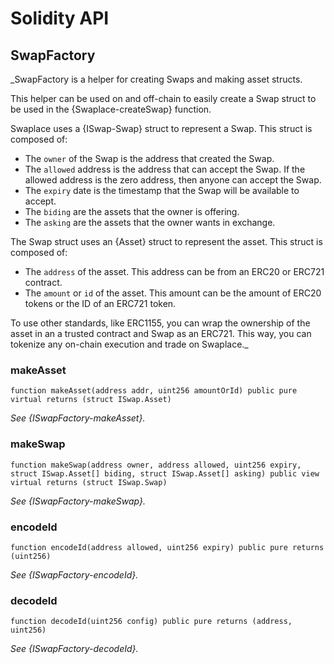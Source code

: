 # Solidity API

## SwapFactory

\_SwapFactory is a helper for creating Swaps and making asset structs.

This helper can be used on and off-chain to easily create a Swap struct to be
used in the {Swaplace-createSwap} function.

Swaplace uses a {ISwap-Swap} struct to represent a Swap. This struct is
composed of:

- The `owner` of the Swap is the address that created the Swap.
- The `allowed` address is the address that can accept the Swap. If the allowed
  address is the zero address, then anyone can accept the Swap.
- The `expiry` date is the timestamp that the Swap will be available to accept.
- The `biding` are the assets that the owner is offering.
- The `asking` are the assets that the owner wants in exchange.

The Swap struct uses an {Asset} struct to represent the asset. This struct is
composed of:

- The `address` of the asset. This address can be from an ERC20 or ERC721 contract.
- The `amount` or `id` of the asset. This amount can be the amount of ERC20 tokens
  or the ID of an ERC721 token.

To use other standards, like ERC1155, you can wrap the ownership of the asset
in an a trusted contract and Swap as an ERC721. This way, you can tokenize any
on-chain execution and trade on Swaplace.\_

### makeAsset

```solidity
function makeAsset(address addr, uint256 amountOrId) public pure virtual returns (struct ISwap.Asset)
```

_See {ISwapFactory-makeAsset}._

### makeSwap

```solidity
function makeSwap(address owner, address allowed, uint256 expiry, struct ISwap.Asset[] biding, struct ISwap.Asset[] asking) public view virtual returns (struct ISwap.Swap)
```

_See {ISwapFactory-makeSwap}._

### encodeId

```solidity
function encodeId(address allowed, uint256 expiry) public pure returns (uint256)
```

_See {ISwapFactory-encodeId}._

### decodeId

```solidity
function decodeId(uint256 config) public pure returns (address, uint256)
```

_See {ISwapFactory-decodeId}._
